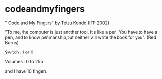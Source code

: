 # codeandmyfingers

" Code and My Fingers"  by Tetsu Kondo (ITP 2002)
 
 "To me, the computer is just another tool. It's like a pen. You have to have a pen, and to know penmanship,but neither will write the book for you". (Red Burns)
 
Switch : 1 or 0 

Volumes : 0 to 255 

and I have 10 fingers

